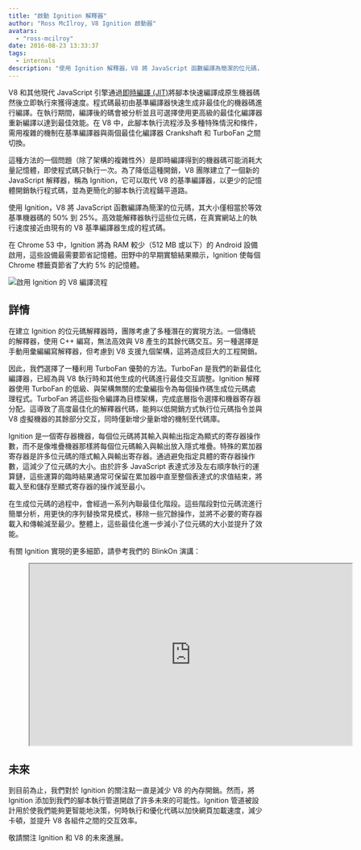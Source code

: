 ```yaml
---
title: "啟動 Ignition 解釋器"
author: "Ross McIlroy, V8 Ignition 啟動器"
avatars:
  - "ross-mcilroy"
date: 2016-08-23 13:33:37
tags:
  - internals
description: "使用 Ignition 解釋器，V8 將 JavaScript 函數編譯為簡潔的位元碼，其大小僅相當於等效基準機器碼的 50% 到 25%。"
---
```

V8 和其他現代 JavaScript 引擎通過[即時編譯 (JIT)](https://en.wikipedia.org/wiki/Just-in-time_compilation)將腳本快速編譯成原生機器碼然後立即執行來獲得速度。程式碼最初由基準編譯器快速生成非最佳化的機器碼進行編譯。在執行期間，編譯後的碼會被分析並且可選擇使用更高級的最佳化編譯器重新編譯以達到最佳效能。在 V8 中，此腳本執行流程涉及多種特殊情況和條件，需用複雜的機制在基準編譯器與兩個最佳化編譯器 Crankshaft 和 TurboFan 之間切換。

<!--truncate-->
這種方法的一個問題（除了架構的複雜性外）是即時編譯得到的機器碼可能消耗大量記憶體，即使程式碼只執行一次。為了降低這種開銷，V8 團隊建立了一個新的 JavaScript 解釋器，稱為 Ignition，它可以取代 V8 的基準編譯器，以更少的記憶體開銷執行程式碼，並為更簡化的腳本執行流程鋪平道路。

使用 Ignition，V8 將 JavaScript 函數編譯為簡潔的位元碼，其大小僅相當於等效基準機器碼的 50% 到 25%。高效能解釋器執行這些位元碼，在真實網站上的執行速度接近由現有的 V8 基準編譯器生成的程式碼。

在 Chrome 53 中，Ignition 將為 RAM 較少（512 MB 或以下）的 Android 設備啟用，這些設備最需要節省記憶體。田野中的早期實驗結果顯示，Ignition 使每個 Chrome 標籤頁節省了大約 5% 的記憶體。

![啟用 Ignition 的 V8 編譯流程](/_img/ignition-interpreter/ignition-pipeline.png)

## 詳情

在建立 Ignition 的位元碼解釋器時，團隊考慮了多種潛在的實現方法。一個傳統的解釋器，使用 C++ 編寫，無法高效與 V8 產生的其餘代碼交互。另一種選擇是手動用彙編編寫解釋器，但考慮到 V8 支援九個架構，這將造成巨大的工程開銷。

因此，我們選擇了一種利用 TurboFan 優勢的方法。TurboFan 是我們的新最佳化編譯器，已經為與 V8 執行時和其他生成的代碼進行最佳交互調整。Ignition 解釋器使用 TurboFan 的低級、與架構無關的宏彙編指令為每個操作碼生成位元碼處理程式。TurboFan 將這些指令編譯為目標架構，完成底層指令選擇和機器寄存器分配。這導致了高度最佳化的解釋器代碼，能夠以低開銷方式執行位元碼指令並與 V8 虛擬機器的其餘部分交互，同時僅新增少量新增的機制至代碼庫。

Ignition 是一個寄存器機器，每個位元碼將其輸入與輸出指定為顯式的寄存器操作數，而不是像堆疊機器那樣將每個位元碼輸入與輸出放入隱式堆疊。特殊的累加器寄存器是許多位元碼的隱式輸入與輸出寄存器。通過避免指定具體的寄存器操作數，這減少了位元碼的大小。由於許多 JavaScript 表達式涉及左右順序執行的運算鏈，這些運算的臨時結果通常可保留在累加器中直至整個表達式的求值結束，將載入至和儲存至顯式寄存器的操作減至最小。

在生成位元碼的過程中，會經過一系列內聯最佳化階段。這些階段對位元碼流進行簡單分析，用更快的序列替換常見模式，移除一些冗餘操作，並將不必要的寄存器載入和傳輸減至最少。整體上，這些最佳化進一步減小了位元碼的大小並提升了效能。

有關 Ignition 實現的更多細節，請參考我們的 BlinkOn 演講：

<figure>
  <div class="video video-16:9">
    <iframe src="https://www.youtube.com/embed/r5OWCtuKiAk" width="640" height="360" loading="lazy"></iframe>
  </div>
</figure>

## 未來

到目前為止，我們對於 Ignition 的關注點一直是減少 V8 的內存開銷。然而，將 Ignition 添加到我們的腳本執行管道開啟了許多未來的可能性。Ignition 管道被設計用於使我們能夠更智能地決策，何時執行和優化代碼以加快網頁加載速度，減少卡頓，並提升 V8 各組件之間的交互效率。

敬請關注 Ignition 和 V8 的未來進展。
